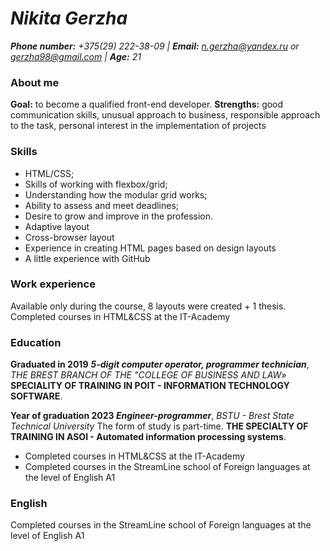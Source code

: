 # _**Nikita Gerzha**_
_**Phone number:** +375(29) 222-38-09 | **Email:** n.gerzha@yandex.ru or gerzha98@gmail.com | **Age:** 21_

### About me
**Goal:** to become a qualified front-end developer.
**Strengths:** good communication skills, unusual approach to business, responsible approach to the task, personal interest in the implementation of projects

### Skills
* HTML/CSS;
* Skills of working with flexbox/grid;
* Understanding how the modular grid works;
* Ability to assess and meet deadlines;
* Desire to grow and improve in the profession.
* Adaptive layout
* Cross-browser layout
* Experience in creating HTML pages based on design layouts
* A little experience with GitHub

### Work experience
Available only during the course, 8 layouts were created + 1 thesis.
Completed courses in HTML&CSS at the IT-Academy

### Education
**Graduated in 2019**
_**5-digit computer operator, programmer technician**_, *THE BREST BRANCH OF THE "COLLEGE OF BUSINESS AND LAW»*
**SPECIALITY OF TRAINING IN POIT - INFORMATION TECHNOLOGY SOFTWARE**.

**Year of graduation 2023
_Engineer-programmer_**, *BSTU - Brest State Technical University*
The form of study is part-time.
**THE SPECIALTY OF TRAINING IN ASOI - Automated information processing systems**.

* Completed courses in HTML&CSS at the IT-Academy
* Completed courses in the StreamLine school of Foreign languages at the level of English A1

### English
Completed courses in the StreamLine school of Foreign languages at the level of English A1
